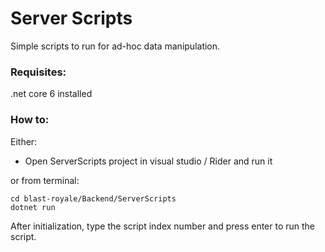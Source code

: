 # Server Scripts

Simple scripts to run for ad-hoc data manipulation.

### Requisites:

.net core 6 installed

### How to:

Either:
- Open ServerScripts project in visual studio / Rider and run it

or from terminal:

```
cd blast-royale/Backend/ServerScripts
dotnet run
```

After initialization, type the script index number and press enter to run the script.